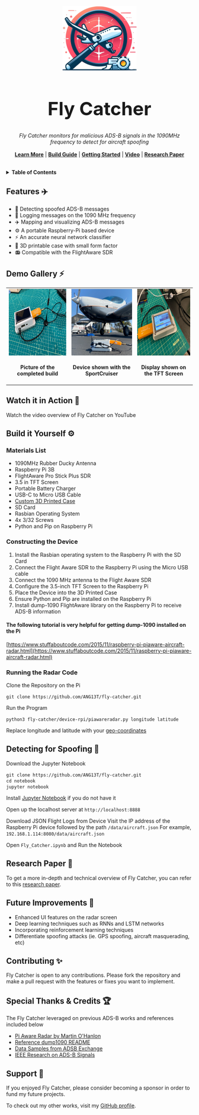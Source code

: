 <p align="center">
  <img width="200" src="https://github.com/ANG13T/fly-catcher/blob/main/assets/logo.png" alt="Fly Catcher logo" />
</p>
<h1 align="center" style="font-size:50px !important;">Fly Catcher</h1>
<p align="center">
  <i>Fly Catcher monitors for malicious ADS-B signals in the 1090MHz frequency to detect for aircraft spoofing</i>
   <br/><br/>
  <b><a href="#features-️">Learn More</a></b> | <b><a href="#build-it-yourself-️">Build Guide</a></b> | <b><a href="#detecting-for-spoofing-">Getting Started</a></b> | <b><a href="#watch-it-in-action-">Video</a></b> | <b><a href="https://github.com/ANG13T/fly-catcher/blob/main/assets/project_report.pdf">Research Paper</a></b>
  <br/><br/>
</p>

<details>
  <summary><b>Table of Contents</b></summary>
  <p>
  
- **Getting Started**
  - [✈️ Features](#features-️)
  - [⚡ Demo Gallery](#demo-gallery-️)
  - [⚙️ Build it Yourself](#build-it-yourself-️)
  - [🚀 Getting Started](#detecting-for-spoofing-)
  - [🔎 Detecting for Spoofing](#detecting-for-spoofing-)
- **Learning More**
  - [🎥 Watch it in Action](#watch-it-in-action-)
  - [🔬 Read the Research Paper](https://github.com/ANG13T/fly-catcher/blob/main/assets/project_report.pdf)
  - [📄 Read the Article](#article)
- **Community**
  - [✨ Contributing](#contributing-)
  - [🏆 Special Thanks & Credits](#special-thanks--credits-)
  - [💜 Support](#support-)
  - [📜 License](https://github.com/ANG13T/fly-catcher/blob/main/LICENSE)
    
  </p>
</details>

## Features ✈️
- 🔎  Detecting spoofed ADS-B messages
- 📡  Logging messages on the 1090 MHz frequency
- ✈️  Mapping and visualizing ADS-B messages
- ⚙️  A portable Raspberry-Pi based device
- ⚡️  An accurate neural network classifier
- 🔨  3D printable case with small form factor
- 📻  Compatible with the FlightAware SDR

## Demo Gallery ⚡️

<table>
  <tr>
    <td valign="top"><img src="https://github.com/ANG13T/fly-catcher/blob/main/assets/display_1.png?raw=true" alt="Gallery Image" height="180" width="250"> <h4 align="center">Picture of the completed build</h4></td>
    <td valign="top"><img src="https://github.com/ANG13T/fly-catcher/blob/main/assets/display_2.png?raw=true" alt="Gallery Image" height="180" width="250"> <h4 align="center">Device shown with the SportCruiser</h4></td>
    <td valign="top"><img src="https://github.com/ANG13T/fly-catcher/blob/main/assets/display_3.png?raw=true" alt="Gallery Image" height="180" width="250"> <h4 align="center">Display shown on the TFT Screen</h4></td>
  </tr>
</table>

## Watch it in Action 🎥
Watch the video overview of Fly Catcher on YouTube

## Build it Yourself ⚙️

###  Materials List
- 1090MHz Rubber Ducky Antenna
- Raspberry Pi 3B
- FlightAware Pro Stick Plus SDR
- 3.5 in TFT Screen
- Portable Battery Charger
- USB-C to Micro USB Cable
- [Custom 3D Printed Case](https://github.com/ANG13T/fly-catcher/blob/main/fabrication/Device_Case.f3d)
- SD Card
- Rasbian Operating System
- 4x 3/32 Screws
- Python and Pip on Raspberry Pi

### Constructing the Device
1. Install the Rasbian operating system to the Raspberry Pi with the SD Card
2. Connect the Flight Aware SDR to the Raspberry Pi using the Micro USB cable
3. Connect the 1090 MHz antenna to the Flight Aware SDR
4. Configure the 3.5-inch TFT Screen to the Raspberry Pi
5. Place the Device into the 3D Printed Case
6. Ensure Python and Pip are installed on the Raspberry Pi
7. Install dump-1090 FlightAware library on the Raspberry Pi to receive ADS-B
information

#### The following tutorial is very helpful for getting dump-1090 installed on the Pi
[https://www.stuffaboutcode.com/2015/11/raspberry-pi-piaware-aircraft-radar.html](https://www.stuffaboutcode.com/2015/11/raspberry-pi-piaware-aircraft-radar.html)

### Running the Radar Code

Clone the Repository on the Pi
```
git clone https://github.com/ANG13T/fly-catcher.git
```

Run the Program
```
python3 fly-catcher/device-rpi/piawareradar.py longitude latitude
```
Replace longitude and latitude with your [geo-coordinates](https://www.gps-coordinates.net/)

## Detecting for Spoofing 🔎

Download the Jupyter Notebook
```
git clone https://github.com/ANG13T/fly-catcher.git
cd notebook
jupyter notebook
```
Install [Jupyter Notebook](https://jupyter.org/install) if you do not have it

Open up the localhost server at `http://localhost:8888`

Download JSON Flight Logs from Device
Visit the IP address of the Raspberry Pi device followed by the path `/data/aircraft.json`
For example, `192.168.1.114:8080/data/aircraft.json`

Open `Fly_Catcher.ipynb` and Run the Notebook


## Research Paper 🔬
To get a more in-depth and technical overview of Fly Catcher, you can refer to this [research paper](https://github.com/ANG13T/fly-catcher/blob/main/assets/project_report.pdf).

## Future Improvements 🚀
- Enhanced UI features on the radar screen 
- Deep learning techniques such as RNNs and LSTM networks
- Incorporating reinforcement learning techniques
- Differentiate spoofing attacks (ie. GPS spoofing, aircraft masquerading, etc)

## Contributing ✨
Fly Catcher is open to any contributions. Please fork the repository and make a pull request with the features or fixes you want to implement.

## Special Thanks & Credits 🏆
The Fly Catcher leveraged on previous ADS-B works and references included below

- [Pi Aware Radar by Martin O'Hanlon](http://www.stuffaboutcode.com/2015/11/raspberry-pi-piaware-aircraft-radar.html)
- [Reference dump1090 README](https://github.com/SDRplay/dump1090/blob/master/README-json.md)
- [Data Samples from ADSB Exchange](https://www.adsbexchange.com/data-samples/)
- [IEEE Research on ADS-B Signals](https://ieeexplore.ieee.org/document/9377975)

## Support 💜
If you enjoyed Fly Catcher, please consider becoming a sponsor in order to fund my future projects.

To check out my other works, visit my [GitHub profile](github.com/ANG13T).
